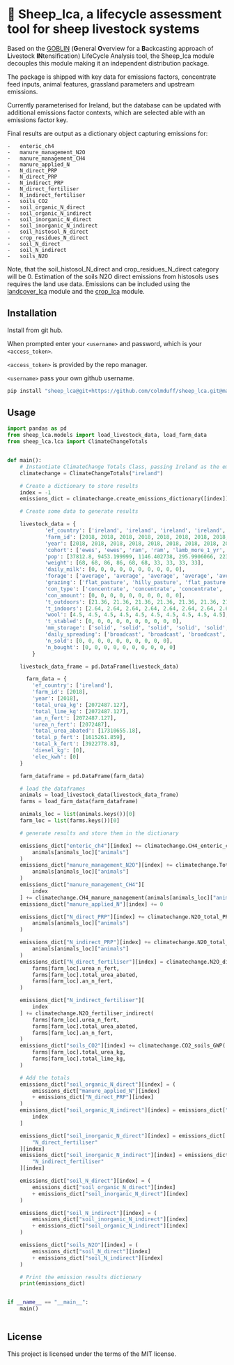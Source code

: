 # 🐏 Sheep_lca, a lifecycle assessment tool for sheep livestock systems

 Based on the [GOBLIN](https://gmd.copernicus.org/articles/15/2239/2022/) (**G**eneral **O**verview for a **B**ackcasting approach of **L**ivestock **IN**tensification) LifeCycle Analysis tool, the Sheep_lca module decouples this module making it an independent distribution package.

 The package is shipped with key data for emissions factors, concentrate feed inputs, animal features, grassland parameters and upstream emissions. 

 Currently parameterised for Ireland, but the database can be updated with additional emissions factor contexts, which are selected able with an emissions factor key. 

 Final results are output as a dictionary object capturing emissions for:

    -   enteric_ch4
    -   manure_management_N2O
    -   manure_management_CH4
    -   manure_applied_N
    -   N_direct_PRP
    -   N_direct_PRP
    -   N_indirect_PRP
    -   N_direct_fertiliser
    -   N_indirect_fertiliser
    -   soils_CO2
    -   soil_organic_N_direct
    -   soil_organic_N_indirect
    -   soil_inorganic_N_direct
    -   soil_inorganic_N_indirect
    -   soil_histosol_N_direct
    -   crop_residues_N_direct
    -   soil_N_direct
    -   soil_N_indirect
    -   soils_N2O


Note, that the soil_histosol_N_direct and  crop_residues_N_direct category will be 0. Estimation of the soils N2O direct emissions from histosols uses requires the land use data. Emissions can be included using the [landcover_lca](https://github.com/colmduff/landcover_lca) module and the [crop_lca](https://github.com/colmduff/crop_lca) module.

## Installation

Install from git hub. 

When prompted enter your ```<username>``` and password, which is your ```<access_token>```.

```<access_token>``` is provided by the repo manager.

```<username>``` pass your own github username.


```bash
pip install "sheep_lca@git+https://github.com/colmduff/sheep_lca.git@main" 

```

## Usage
```python
import pandas as pd
from sheep_lca.models import load_livestock_data, load_farm_data
from sheep_lca.lca import ClimateChangeTotals


def main():
    # Instantiate ClimateChange Totals Class, passing Ireland as the emissions factor country
    climatechange = ClimateChangeTotals("ireland")

    # Create a dictionary to store results
    index = -1
    emissions_dict = climatechange.create_emissions_dictionary([index])

    # Create some data to generate results

    livestock_data = {
            'ef_country': ['ireland', 'ireland', 'ireland', 'ireland', 'ireland', 'ireland', 'ireland', 'ireland', 'ireland', 'ireland'],
            'farm_id': [2018, 2018, 2018, 2018, 2018, 2018, 2018, 2018, 2018, 2018],
            'year': [2018, 2018, 2018, 2018, 2018, 2018, 2018, 2018, 2018, 2018],
            'cohort': ['ewes', 'ewes', 'ram', 'ram', 'lamb_more_1_yr', 'lamb_more_1_yr', 'lamb_less_1_yr', 'lamb_less_1_yr', 'male_less_1_yr', 'male_less_1_yr'],
            'pop': [37812.8, 9453.199999, 1146.402738, 295.9906066, 2237.334377, 554.9823874, 17417.92548, 4365.861448, 10891.89346, 7628.877455],
            'weight': [68, 68, 86, 86, 68, 68, 33, 33, 33, 33],
            'daily_milk': [0, 0, 0, 0, 0, 0, 0, 0, 0, 0],
            'forage': ['average', 'average', 'average', 'average', 'average', 'average', 'average', 'average', 'average', 'average'],
            'grazing': ['flat_pasture', 'hilly_pasture', 'flat_pasture', 'hilly_pasture', 'flat_pasture', 'hilly_pasture', 'flat_pasture', 'hilly_pasture', 'flat_pasture', 'hilly_pasture'],
            'con_type': ['concentrate', 'concentrate', 'concentrate', 'concentrate', 'concentrate', 'concentrate', 'concentrate', 'concentrate', 'concentrate', 'concentrate'],
            'con_amount': [0, 0, 0, 0, 0, 0, 0, 0, 0, 0],
            't_outdoors': [21.36, 21.36, 21.36, 21.36, 21.36, 21.36, 21.36, 21.36, 21.36, 21.36],
            't_indoors': [2.64, 2.64, 2.64, 2.64, 2.64, 2.64, 2.64, 2.64, 2.64, 2.64],
            'wool': [4.5, 4.5, 4.5, 4.5, 4.5, 4.5, 4.5, 4.5, 4.5, 4.5],
            't_stabled': [0, 0, 0, 0, 0, 0, 0, 0, 0, 0],
            'mm_storage': ['solid', 'solid', 'solid', 'solid', 'solid', 'solid', 'solid', 'solid', 'solid', 'solid'],
            'daily_spreading': ['broadcast', 'broadcast', 'broadcast', 'broadcast', 'broadcast', 'broadcast', 'broadcast', 'broadcast', 'broadcast', 'broadcast'],
            'n_sold': [0, 0, 0, 0, 0, 0, 0, 0, 0, 0],
            'n_bought': [0, 0, 0, 0, 0, 0, 0, 0, 0, 0]
        }

    livestock_data_frame = pd.DataFrame(livestock_data)

      farm_data = {
        'ef_country': ['ireland'],
        'farm_id': [2018],
        'year': [2018],
        'total_urea_kg': [2072487.127],
        'total_lime_kg': [2072487.127],
        'an_n_fert': [2072487.127],
        'urea_n_fert': [2072487],
        'total_urea_abated': [17310655.18],
        'total_p_fert': [1615261.859],
        'total_k_fert': [3922778.8],
        'diesel_kg': [0],
        'elec_kwh': [0]
    }

    farm_dataframe = pd.DataFrame(farm_data)

    # load the dataframes
    animals = load_livestock_data(livestock_data_frame)
    farms = load_farm_data(farm_dataframe)

    animals_loc = list(animals.keys())[0]
    farm_loc = list(farms.keys())[0]

    # generate results and store them in the dictionary

    emissions_dict["enteric_ch4"][index] += climatechange.CH4_enteric_ch4(
        animals[animals_loc]["animals"]
    )
    emissions_dict["manure_management_N2O"][index] += climatechange.Total_storage_N2O(
        animals[animals_loc]["animals"]
    )
    emissions_dict["manure_management_CH4"][
        index
    ] += climatechange.CH4_manure_management(animals[animals_loc]["animals"])
    emissions_dict["manure_applied_N"][index] += 0

    emissions_dict["N_direct_PRP"][index] += climatechange.N2O_total_PRP_N2O_direct(
        animals[animals_loc]["animals"]
    )

    emissions_dict["N_indirect_PRP"][index] += climatechange.N2O_total_PRP_N2O_indirect(
        animals[animals_loc]["animals"]
    )
    emissions_dict["N_direct_fertiliser"][index] = climatechange.N2O_direct_fertiliser(
        farms[farm_loc].urea_n_fert,
        farms[farm_loc].total_urea_abated,
        farms[farm_loc].an_n_fert,
    )

    emissions_dict["N_indirect_fertiliser"][
        index
    ] += climatechange.N2O_fertiliser_indirect(
        farms[farm_loc].urea_n_fert,
        farms[farm_loc].total_urea_abated,
        farms[farm_loc].an_n_fert,
    )
    emissions_dict["soils_CO2"][index] += climatechange.CO2_soils_GWP(
        farms[farm_loc].total_urea_kg,
        farms[farm_loc].total_lime_kg,
    )

    # Add the totals
    emissions_dict["soil_organic_N_direct"][index] = (
        emissions_dict["manure_applied_N"][index]
        + emissions_dict["N_direct_PRP"][index]
    )
    emissions_dict["soil_organic_N_indirect"][index] = emissions_dict["N_indirect_PRP"][
        index
    ]

    emissions_dict["soil_inorganic_N_direct"][index] = emissions_dict[
        "N_direct_fertiliser"
    ][index]
    emissions_dict["soil_inorganic_N_indirect"][index] = emissions_dict[
        "N_indirect_fertiliser"
    ][index]

    emissions_dict["soil_N_direct"][index] = (
        emissions_dict["soil_organic_N_direct"][index]
        + emissions_dict["soil_inorganic_N_direct"][index]
    )

    emissions_dict["soil_N_indirect"][index] = (
        emissions_dict["soil_inorganic_N_indirect"][index]
        + emissions_dict["soil_organic_N_indirect"][index]
    )

    emissions_dict["soils_N2O"][index] = (
        emissions_dict["soil_N_direct"][index]
        + emissions_dict["soil_N_indirect"][index]
    )

    # Print the emission results dictionary
    print(emissions_dict)


if __name__ == "__main__":
    main()
    
```
## License
This project is licensed under the terms of the MIT license.
